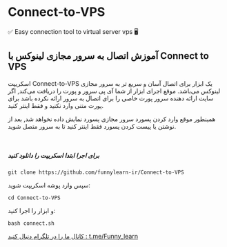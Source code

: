 <!DOCTYPE html>
<html>
<head>
    <meta charset="UTF-8">
</head>
<body>

<h1>Connect-to-VPS</h1>
<p>✅ Easy connection tool to virtual server vps 🖥</p>

<h2>آموزش اتصال به سرور مجازی لینوکس با Connect to VPS</h2>


<p>اسکریپت Connect-to-VPS یک ابزار برای اتصال آسان و سریع تر به سرور مجازی لینوکس می‌باشد. موقع اجرای ابزار از شما آی پی سرور و پورت را دریافت می‌کند, اگر سایت ارائه دهنده سرور پورت خاصی را برای اتصال به سرور ارائه نکرده باشد برای پورت متنی وارد نکنید و فقط اینتر کنید.</p>

<p>همینطور موقع وارد کردن پسورد سرور مجازی پسورد نمایش داده نخواهد شد, بعد از نوشتن یا پیست کردن پسورد فقط اینتر کنید تا به سرور متصل شوید.</p>

<br>

<h5>برای اجرا ابتدا اسکریپت را دانلود کنید</h5>

<pre><code>git clone https://github.com/funnylearn-ir/Connect-to-VPS</code></pre>

<p>سپس وارد پوشه اسکریپت شوید:</p>
<pre><code>cd Connect-to-VPS</code></pre>

<p>و ابزار را اجرا کنید:</p>

<pre><code>bash connect.sh</code></pre>


<p><a href="https://t.me/Funny_learn"> کانال ما را در تلگرام دنبال کنید : t.me/Funny_learn</a></p>

</body>
</html>
